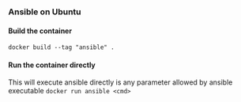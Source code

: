 ### Ansible on Ubuntu

#### Build the container
`docker build --tag "ansible" .`

#### Run the container directly
This will execute ansible directly <cmd> is any parameter allowed by ansible
executable
`docker run ansible <cmd>`

